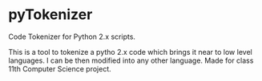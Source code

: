 # pyTokenizer

Code Tokenizer for Python 2.x scripts.

This is a tool to tokenize a pytho 2.x code which brings it near to low level languages. I can be then modified into any other language.
Made for class 11th Computer Science project.
